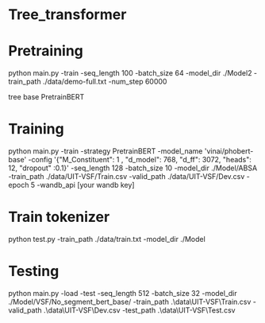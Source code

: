 # Tree_transformer

# Pretraining

python main.py -train -seq_length 100 -batch_size 64 -model_dir ./Model2 -train_path ./data/demo-full.txt -num_step 60000

tree base PretrainBERT
# Training 
python main.py -train -strategy PretrainBERT -model_name 'vinai/phobert-base' -config '{"M_Constituent": 1 , "d_model": 768, "d_ff": 3072, "heads": 12, "dropout" :0.1}' -seq_length 128 -batch_size 10 -model_dir ./Model/ABSA -train_path ./data/UIT-VSF/Train.csv -valid_path ./data/UIT-VSF/Dev.csv -epoch 5 -wandb_api [your wandb key]


# Train tokenizer
python test.py -train_path ./data/train.txt -model_dir ./Model

# Testing

python main.py -load -test -seq_length 512 -batch_size 32 -model_dir ./Model/VSF/No_segment_bert_base/ -train_path .\data\UIT-VSF\Train.csv -valid_path .\data\UIT-VSF\Dev.csv -test_path .\data\UIT-VSF\Test.csv

